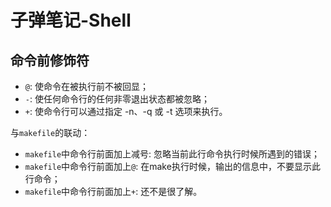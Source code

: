 # 子弹笔记-Shell

## 命令前修饰符

- `@`: 使命令在被执行前不被回显；
- `-`: 使任何命令行的任何非零退出状态都被忽略；
- `+`: 使命令行可以通过指定 -n、-q 或 -t 选项来执行。

与`makefile`的联动：

- `makefile`中命令行前面加上减号: 忽略当前此行命令执行时候所遇到的错误；
- `makefile`中命令行前面加上`@`: 在make执行时候，输出的信息中，不要显示此行命令；
- `makefile`中命令行前面加上`+`: 还不是很了解。